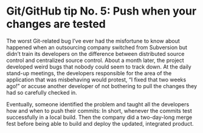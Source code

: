 # Git/GitHub tip No. 5: Push when your changes are tested
The worst Git-related bug I’ve ever had the misfortune to know about happened when an outsourcing company switched from Subversion but didn’t train its developers on the difference between distributed source control and centralized source control. About a month later, the project developed weird bugs that nobody could seem to track down. At the daily stand-up meetings, the developers responsible for the area of the application that was misbehaving would protest, “I fixed that two weeks ago!” or accuse another developer of not bothering to pull the changes they had so carefully checked in.

Eventually, someone identified the problem and taught all the developers how and when to push their commits: In short, whenever the commits test successfully in a local build. Then the company did a two-day-long merge fest before being able to build and deploy the updated, integrated product.


